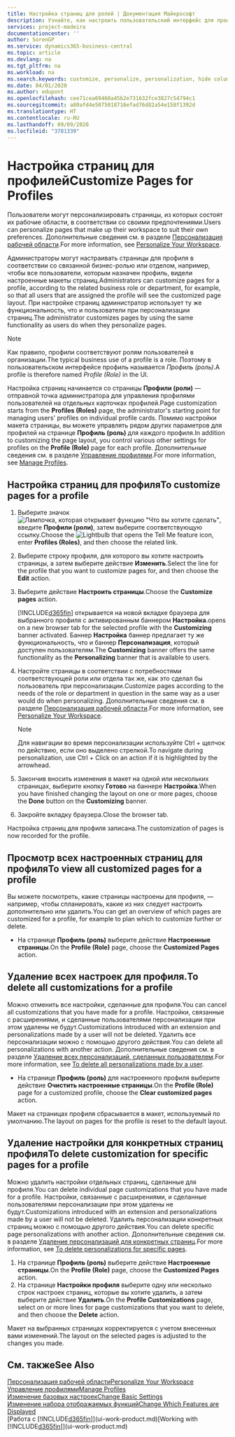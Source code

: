 ```yaml
---
title: Настройка страниц для ролей | Документация Майкрософт
description: Узнайте, как настроить пользовательский интерфейс для профиля (роли), чтобы все пользователи, которым назначена эта роль, видели настроенную рабочую область.
services: project-madeira
documentationcenter: ''
author: SorenGP
ms.service: dynamics365-business-central
ms.topic: article
ms.devlang: na
ms.tgt_pltfrm: na
ms.workload: na
ms.search.keywords: customize, personalize, personalization, hide columns, remove fields, move fields
ms.date: 04/01/2020
ms.author: edupont
ms.openlocfilehash: cee71cea69468a45b2e731632fce3827c54794c1
ms.sourcegitcommit: a80afd4e5075018716efad76d82a54e158f1392d
ms.translationtype: HT
ms.contentlocale: ru-RU
ms.lasthandoff: 09/09/2020
ms.locfileid: "3781339"
---
```

# <a name="customize-pages-for-profiles"></a><span data-ttu-id="fe66a-103">Настройка страниц для профилей</span><span class="sxs-lookup"><span data-stu-id="fe66a-103">Customize Pages for Profiles</span></span>
<span data-ttu-id="fe66a-104">Пользователи могут персонализировать страницы, из которых состоят их рабочие области, в соответствии со своими предпочтениями.</span><span class="sxs-lookup"><span data-stu-id="fe66a-104">Users can personalize pages that make up their workspace to suit their own preferences.</span></span> <span data-ttu-id="fe66a-105">Дополнительные сведения см. в разделе [Персонализация рабочей области](ui-personalization-user.md).</span><span class="sxs-lookup"><span data-stu-id="fe66a-105">For more information, see [Personalize Your Workspace](ui-personalization-user.md).</span></span>

<span data-ttu-id="fe66a-106">Администраторы могут настраивать страницы для профиля в соответствии со связанной бизнес-ролью или отделом, например, чтобы все пользователи, которым назначен профиль, видели настроенные макеты страниц.</span><span class="sxs-lookup"><span data-stu-id="fe66a-106">Administrators can customize pages for a profile, according to the related business role or department, for example, so that all users that are assigned the profile will see the customized page layout.</span></span> <span data-ttu-id="fe66a-107">При настройке страниц администратор использует ту же функциональность, что и пользователи при персонализации страниц.</span><span class="sxs-lookup"><span data-stu-id="fe66a-107">The administrator customizes pages by using the same functionality as users do when they personalize pages.</span></span>

> [!NOTE]
> <span data-ttu-id="fe66a-108">Как правило, профили соответствуют ролям пользователей в организации.</span><span class="sxs-lookup"><span data-stu-id="fe66a-108">The typical business use of a profile is a role.</span></span> <span data-ttu-id="fe66a-109">Поэтому в пользовательском интерфейсе профиль называется *Профиль (роль)*.</span><span class="sxs-lookup"><span data-stu-id="fe66a-109">A profile is therefore named *Profile (Role)* in the UI.</span></span>

<span data-ttu-id="fe66a-110">Настройка страниц начинается со страницы **Профили (роли)** — отправной точка администратора для управления профилями пользователей на отдельных карточках профилей.</span><span class="sxs-lookup"><span data-stu-id="fe66a-110">Page customization starts from the **Profiles (Roles)** page, the administrator's starting point for managing users' profiles on individual profile cards.</span></span> <span data-ttu-id="fe66a-111">Помимо настройки макета страницы, вы можете управлять рядом других параметров для профилей на странице **Профиль (роль)** для каждого профиля.</span><span class="sxs-lookup"><span data-stu-id="fe66a-111">In addition to customizing the page layout, you control various other settings for profiles on the **Profile (Role)** page for each profile.</span></span> <span data-ttu-id="fe66a-112">Дополнительные сведения см. в разделе [Управление профилями](admin-users-profiles-roles.md).</span><span class="sxs-lookup"><span data-stu-id="fe66a-112">For more information, see [Manage Profiles](admin-users-profiles-roles.md).</span></span>

## <a name="to-customize-pages-for-a-profile"></a><span data-ttu-id="fe66a-113">Настройка страниц для профиля</span><span class="sxs-lookup"><span data-stu-id="fe66a-113">To customize pages for a profile</span></span>
1. <span data-ttu-id="fe66a-114">Выберите значок ![Лампочка, которая открывает функцию "Что вы хотите сделать"](media/ui-search/search_small.png "Что вы хотите сделать"), введите **Профили (роли)**, затем выберите соответствующую ссылку.</span><span class="sxs-lookup"><span data-stu-id="fe66a-114">Choose the ![Lightbulb that opens the Tell Me feature](media/ui-search/search_small.png "Tell me what you want to do") icon, enter **Profiles (Roles)**, and then choose the related link.</span></span>
2. <span data-ttu-id="fe66a-115">Выберите строку профиля, для которого вы хотите настроить страницы, а затем выберите действие **Изменить**.</span><span class="sxs-lookup"><span data-stu-id="fe66a-115">Select the line for the profile that you want to customize pages for, and then choose the **Edit** action.</span></span>
3. <span data-ttu-id="fe66a-116">Выберите действие **Настроить страницы**.</span><span class="sxs-lookup"><span data-stu-id="fe66a-116">Choose the **Customize pages** action.</span></span>

    [!INCLUDE[d365fin](includes/d365fin_md.md)] <span data-ttu-id="fe66a-117">открывается на новой вкладке браузера для выбранного профиля с активированным баннером **Настройка**.</span><span class="sxs-lookup"><span data-stu-id="fe66a-117">opens on a new browser tab for the selected profile with the **Customizing** banner activated.</span></span> <span data-ttu-id="fe66a-118">Баннер **Настройка** баннер предлагает ту же функциональность, что и баннер **Персонализация**, который доступен пользователям.</span><span class="sxs-lookup"><span data-stu-id="fe66a-118">The **Customizing** banner offers the same functionality as the **Personalizing** banner that is available to users.</span></span>

4. <span data-ttu-id="fe66a-119">Настройте страницы в соответствии с потребностями соответствующей роли или отдела так же, как это сделал бы пользователь при персонализации.</span><span class="sxs-lookup"><span data-stu-id="fe66a-119">Customize pages according to the needs of the role or department in question in the same way as a user would do when personalizing.</span></span> <span data-ttu-id="fe66a-120">Дополнительные сведения см. в разделе [Персонализация рабочей области](ui-personalization-user.md).</span><span class="sxs-lookup"><span data-stu-id="fe66a-120">For more information, see [Personalize Your Workspace](ui-personalization-user.md).</span></span>

    > [!NOTE]
    > <span data-ttu-id="fe66a-121">Для навигации во время персонализации используйте Ctrl + щелчок по действию, если оно выделено стрелкой.</span><span class="sxs-lookup"><span data-stu-id="fe66a-121">To navigate during personalization, use Ctrl + Click on an action if it is highlighted by the arrowhead.</span></span>

5. <span data-ttu-id="fe66a-122">Закончив вносить изменения в макет на одной или нескольких страницах, выберите кнопку **Готово** на баннере **Настройка**.</span><span class="sxs-lookup"><span data-stu-id="fe66a-122">When you have finished changing the layout on one or more pages, choose the **Done** button on the **Customizing** banner.</span></span>
6. <span data-ttu-id="fe66a-123">Закройте вкладку браузера.</span><span class="sxs-lookup"><span data-stu-id="fe66a-123">Close the browser tab.</span></span>

<span data-ttu-id="fe66a-124">Настройка страниц для профиля записана.</span><span class="sxs-lookup"><span data-stu-id="fe66a-124">The customization of pages is now recorded for the profile.</span></span>

## <a name="to-view-all-customized-pages-for-a-profile"></a><span data-ttu-id="fe66a-125">Просмотр всех настроенных страниц для профиля</span><span class="sxs-lookup"><span data-stu-id="fe66a-125">To view all customized pages for a profile</span></span>
<span data-ttu-id="fe66a-126">Вы можете посмотреть, какие страницы настроены для профиля, — например, чтобы спланировать, какие из них следует настроить дополнительно или удалить.</span><span class="sxs-lookup"><span data-stu-id="fe66a-126">You can get an overview of which pages are customized for a profile, for example to plan which to customize further or delete.</span></span>

- <span data-ttu-id="fe66a-127">На странице **Профиль (роль)** выберите действие **Настроенные страницы**.</span><span class="sxs-lookup"><span data-stu-id="fe66a-127">On the **Profile (Role)** page, choose the **Customized Pages** action.</span></span>

## <a name="to-delete-all-customizations-for-a-profile"></a><span data-ttu-id="fe66a-128">Удаление всех настроек для профиля.</span><span class="sxs-lookup"><span data-stu-id="fe66a-128">To delete all customizations for a profile</span></span>
<span data-ttu-id="fe66a-129">Можно отменить все настройки, сделанные для профиля.</span><span class="sxs-lookup"><span data-stu-id="fe66a-129">You can cancel all customizations that you have made for a profile.</span></span> <span data-ttu-id="fe66a-130">Настройки, связанные с расширениями, и сделанные пользователями персонализации при этом удалены не будут.</span><span class="sxs-lookup"><span data-stu-id="fe66a-130">Customizations introduced with an extension and personalizations made by a user will not be deleted.</span></span> <span data-ttu-id="fe66a-131">Удалить все персонализации можно с помощью другого действия.</span><span class="sxs-lookup"><span data-stu-id="fe66a-131">You can delete all personalizations with another action.</span></span> <span data-ttu-id="fe66a-132">Дополнительные сведения см. в разделе [Удаление всех персонализаций, сделанных пользователем](admin-users-profiles-roles.md#to-delete-all-personalizations-made-by-a-user).</span><span class="sxs-lookup"><span data-stu-id="fe66a-132">For more information, see [To delete all personalizations made by a user](admin-users-profiles-roles.md#to-delete-all-personalizations-made-by-a-user).</span></span>

- <span data-ttu-id="fe66a-133">На странице **Профиль (роль)** для настроенного профиля выберите действие **Очистить настроенные страницы**.</span><span class="sxs-lookup"><span data-stu-id="fe66a-133">On the **Profile (Role)** page for a customized profile, choose the **Clear customized pages** action.</span></span>

<span data-ttu-id="fe66a-134">Макет на страницах профиля сбрасывается в макет, используемый по умолчанию.</span><span class="sxs-lookup"><span data-stu-id="fe66a-134">The layout on pages for the profile is reset to the default layout.</span></span>  

## <a name="to-delete-customization-for-specific-pages-for-a-profile"></a><span data-ttu-id="fe66a-135">Удаление настройки для конкретных страниц профиля</span><span class="sxs-lookup"><span data-stu-id="fe66a-135">To delete customization for specific pages for a profile</span></span>
<span data-ttu-id="fe66a-136">Можно удалить настройки отдельных страниц, сделанные для профиля.</span><span class="sxs-lookup"><span data-stu-id="fe66a-136">You can delete individual page customizations that you have made for a profile.</span></span> <span data-ttu-id="fe66a-137">Настройки, связанные с расширениями, и сделанные пользователями персонализации при этом удалены не будут.</span><span class="sxs-lookup"><span data-stu-id="fe66a-137">Customizations introduced with an extension and personalizations made by a user will not be deleted.</span></span> <span data-ttu-id="fe66a-138">Удалить персонализации конкретных страниц можно с помощью другого действия.</span><span class="sxs-lookup"><span data-stu-id="fe66a-138">You can delete specific page personalizations with another action.</span></span> <span data-ttu-id="fe66a-139">Дополнительные сведения см. в разделе [Удаление персонализаций для конкретных страниц](admin-users-profiles-roles.md#to-delete-personalizations-for-specific-pages).</span><span class="sxs-lookup"><span data-stu-id="fe66a-139">For more information, see [To delete personalizations for specific pages](admin-users-profiles-roles.md#to-delete-personalizations-for-specific-pages).</span></span>

1. <span data-ttu-id="fe66a-140">На странице **Профиль (роль)** выберите действие **Настроенные страницы**.</span><span class="sxs-lookup"><span data-stu-id="fe66a-140">On the **Profile (Role)** page, choose the **Customized Pages** action.</span></span>
2. <span data-ttu-id="fe66a-141">На странице **Настройки профиля** выберите одну или несколько строк настроек страниц, которые вы хотите удалить, а затем выберите действие **Удалить**.</span><span class="sxs-lookup"><span data-stu-id="fe66a-141">On the **Profile Customizations** page, select on or more lines for page customizations that you want to delete, and then choose the **Delete** action.</span></span>

<span data-ttu-id="fe66a-142">Макет на выбранных страницах корректируется с учетом внесенных вами изменений.</span><span class="sxs-lookup"><span data-stu-id="fe66a-142">The layout on the selected pages is adjusted to the changes you made.</span></span>

## <a name="see-also"></a><span data-ttu-id="fe66a-143">См. также</span><span class="sxs-lookup"><span data-stu-id="fe66a-143">See Also</span></span>
[<span data-ttu-id="fe66a-144">Персонализация рабочей области</span><span class="sxs-lookup"><span data-stu-id="fe66a-144">Personalize Your Workspace</span></span>](ui-personalization-user.md)  
[<span data-ttu-id="fe66a-145">Управление профилями</span><span class="sxs-lookup"><span data-stu-id="fe66a-145">Manage Profiles</span></span>](admin-users-profiles-roles.md)  
[<span data-ttu-id="fe66a-146">Изменение базовых настроек</span><span class="sxs-lookup"><span data-stu-id="fe66a-146">Change Basic Settings</span></span>](ui-change-basic-settings.md)  
[<span data-ttu-id="fe66a-147">Изменение набора отображаемых функций</span><span class="sxs-lookup"><span data-stu-id="fe66a-147">Change Which Features are Displayed</span></span>](ui-experiences.md)  
<span data-ttu-id="fe66a-148">[Работа с [!INCLUDE[d365fin](includes/d365fin_md.md)]](ui-work-product.md)</span><span class="sxs-lookup"><span data-stu-id="fe66a-148">[Working with [!INCLUDE[d365fin](includes/d365fin_md.md)]](ui-work-product.md)</span></span>  
